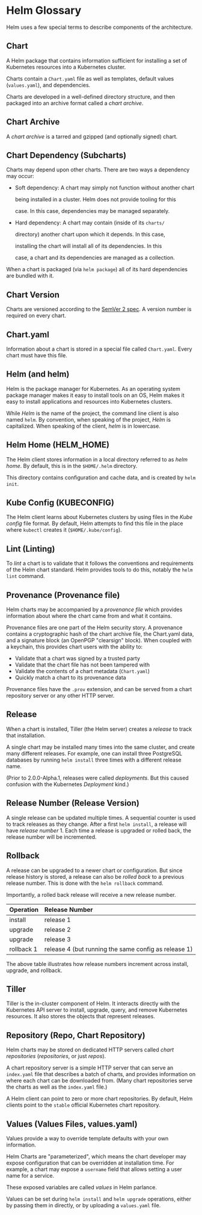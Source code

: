 # Helm Glossary

Helm uses a few special terms to describe components of the architecture.

## Chart

A Helm package that contains information sufficient for installing a set of Kubernetes resources into a Kubernetes cluster.

Charts contain a `Chart.yaml` file as well as templates, default values \(`values.yaml`\), and dependencies.

Charts are developed in a well-defined directory structure, and then packaged into an archive format called a _chart archive_.

## Chart Archive

A _chart archive_ is a tarred and gzipped \(and optionally signed\) chart.

## Chart Dependency \(Subcharts\)

Charts may depend upon other charts. There are two ways a dependency may occur:

* Soft dependency: A chart may simply not function without another chart

  being installed in a cluster. Helm does not provide tooling for this

  case. In this case, dependencies may be managed separately.

* Hard dependency: A chart may contain \(inside of its `charts/`

  directory\) another chart upon which it depends. In this case,

  installing the chart will install all of its dependencies. In this

  case, a chart and its dependencies are managed as a collection.

When a chart is packaged \(via `helm package`\) all of its hard dependencies are bundled with it.

## Chart Version

Charts are versioned according to the [SemVer 2 spec](https://semver.org). A version number is required on every chart.

## Chart.yaml

Information about a chart is stored in a special file called `Chart.yaml`. Every chart must have this file.

## Helm \(and helm\)

Helm is the package manager for Kubernetes. As an operating system package manager makes it easy to install tools on an OS, Helm makes it easy to install applications and resources into Kubernetes clusters.

While _Helm_ is the name of the project, the command line client is also named `helm`. By convention, when speaking of the project, _Helm_ is capitalized. When speaking of the client, _helm_ is in lowercase.

## Helm Home \(HELM\_HOME\)

The Helm client stores information in a local directory referred to as _helm home_. By default, this is in the `$HOME/.helm` directory.

This directory contains configuration and cache data, and is created by `helm init`.

## Kube Config \(KUBECONFIG\)

The Helm client learns about Kubernetes clusters by using files in the _Kube config_ file format. By default, Helm attempts to find this file in the place where `kubectl` creates it \(`$HOME/.kube/config`\).

## Lint \(Linting\)

To _lint_ a chart is to validate that it follows the conventions and requirements of the Helm chart standard. Helm provides tools to do this, notably the `helm lint` command.

## Provenance \(Provenance file\)

Helm charts may be accompanied by a _provenance file_ which provides information about where the chart came from and what it contains.

Provenance files are one part of the Helm security story. A provenance contains a cryptographic hash of the chart archive file, the Chart.yaml data, and a signature block \(an OpenPGP "clearsign" block\). When coupled with a keychain, this provides chart users with the ability to:

* Validate that a chart was signed by a trusted party
* Validate that the chart file has not been tampered with
* Validate the contents of a chart metadata \(`Chart.yaml`\)
* Quickly match a chart to its provenance data

Provenance files have the `.prov` extension, and can be served from a chart repository server or any other HTTP server.

## Release

When a chart is installed, Tiller \(the Helm server\) creates a _release_ to track that installation.

A single chart may be installed many times into the same cluster, and create many different releases. For example, one can install three PostgreSQL databases by running `helm install` three times with a different release name.

\(Prior to 2.0.0-Alpha.1, releases were called _deployments_. But this caused confusion with the Kubernetes _Deployment_ kind.\)

## Release Number \(Release Version\)

A single release can be updated multiple times. A sequential counter is used to track releases as they change. After a first `helm install`, a release will have _release number_ 1. Each time a release is upgraded or rolled back, the release number will be incremented.

## Rollback

A release can be upgraded to a newer chart or configuration. But since release history is stored, a release can also be _rolled back_ to a previous release number. This is done with the `helm rollback` command.

Importantly, a rolled back release will receive a new release number.

| Operation | Release Number |
| :--- | :--- |
| install | release 1 |
| upgrade | release 2 |
| upgrade | release 3 |
| rollback 1 | release 4 \(but running the same config as release 1\) |

The above table illustrates how release numbers increment across install, upgrade, and rollback.

## Tiller

Tiller is the in-cluster component of Helm. It interacts directly with the Kubernetes API server to install, upgrade, query, and remove Kubernetes resources. It also stores the objects that represent releases.

## Repository \(Repo, Chart Repository\)

Helm charts may be stored on dedicated HTTP servers called _chart repositories_ \(_repositories_, or just _repos_\).

A chart repository server is a simple HTTP server that can serve an `index.yaml` file that describes a batch of charts, and provides information on where each chart can be downloaded from. \(Many chart repositories serve the charts as well as the `index.yaml` file.\)

A Helm client can point to zero or more chart repositories. By default, Helm clients point to the `stable` official Kubernetes chart repository.

## Values \(Values Files, values.yaml\)

Values provide a way to override template defaults with your own information.

Helm Charts are "parameterized", which means the chart developer may expose configuration that can be overridden at installation time. For example, a chart may expose a `username` field that allows setting a user name for a service.

These exposed variables are called _values_ in Helm parlance.

Values can be set during `helm install` and `helm upgrade` operations, either by passing them in directly, or by uploading a `values.yaml` file.

